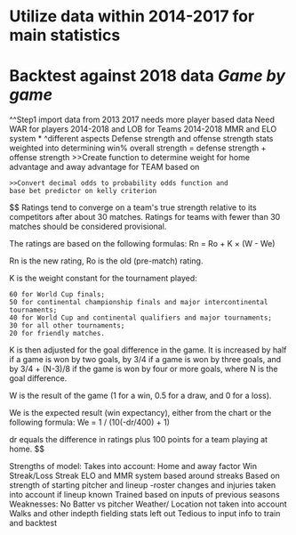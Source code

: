 # Utilize data within 2014-2017 for main statistics
# Backtest against 2018 data *Game by game*
^^Step1 import data from 2013 2017
    needs more player based data
    Need WAR for players 2014-2018 and LOB for Teams 2014-2018
    MMR and ELO system
        *   ^different aspects
Defense strength and offense strength stats weighted into determining win%
overall strength = defense strength + offense strength
    >>Create function to determine weight for home advantage and 
    away advantage for TEAM based on

    >>Convert decimal odds to probability odds function and
    base bet predictor on kelly criterion


$$ Ratings tend to converge on a team's true strength relative to its competitors after about 30 matches. Ratings for teams with fewer than 30 matches should be considered provisional.

The ratings are based on the following formulas:
Rn = Ro + K × (W - We)

Rn is the new rating, Ro is the old (pre-match) rating.

K is the weight constant for the tournament played:

    60 for World Cup finals;
    50 for continental championship finals and major intercontinental tournaments;
    40 for World Cup and continental qualifiers and major tournaments;
    30 for all other tournaments;
    20 for friendly matches.

K is then adjusted for the goal difference in the game. It is increased by half if a game is won by two goals, by 3/4 if a game is won by three goals, and by 3/4 + (N-3)/8 if the game is won by four or more goals, where N is the goal difference.

W is the result of the game (1 for a win, 0.5 for a draw, and 0 for a loss).

We is the expected result (win expectancy), either from the chart or the following formula:
We = 1 / (10(-dr/400) + 1)

dr equals the difference in ratings plus 100 points for a team playing at home. 
$$

Strengths of model:
    Takes into account:
        Home and away factor
        Win Streak/Loss Streak
        ELO and MMR system based around streaks
        Based on strength of starting pitcher and lineup
            -roster changes and injuries taken into account if lineup known
        Trained based on inputs of previous seasons
Weaknesses:
    No Batter vs pitcher 
    Weather/ Location not taken into account 
    Walks and other indepth fielding stats left out
    Tedious to input info to train and backtest



